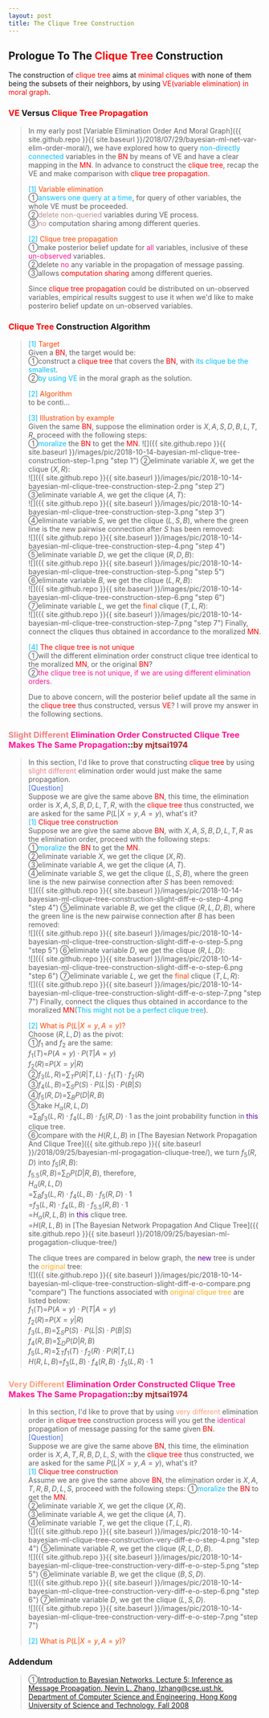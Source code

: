 ```yaml
---
layout: post
title: The Clique Tree Construction
---
```


## Prologue To The <font color="Red">Clique Tree</font> Construction
<p class="message">
The construction of <font color="Red">clique tree</font> aims at <font color="Red">minimal cliques</font> with none of them being the subsets of their neighbors, by using <font color="Red">VE(variable elimination) in moral graph</font>.
</p>

### <font color="Red">VE</font> Versus <font color="Red">Clique Tree Propagation</font>
>In my early post [Variable Elimination Order And Moral Graph]({{ site.github.repo }}{{ site.baseurl }}/2018/07/29/bayesian-ml-net-var-elim-order-moral/), we have explored how to query <font color="DeepSkyBlue">non-directly connected</font> variables in the <font color="Red">BN</font> by means of VE and have a clear mapping in the <font color="Red">MN</font>.  In advance to construct the <font color="Red">clique tree</font>, recap the VE and make comparison with <font color="Red">clique tree propagation</font>.  
>
><font color="DeepSkyBlue">[1]</font>
><font color="OrangeRed">Variable elimination</font>  
>&#10112;<font color="DeepSkyBlue">answers one query at a time</font>, for query of other variables, the whole VE must be proceeded.  
>&#10113;<font color="RosyBrown">delete non-queried</font> variables during VE process.  
>&#10114;<font color="RosyBrown">no</font> computation sharing among different queries.  
>
><font color="DeepSkyBlue">[2]</font>
><font color="OrangeRed">Clique tree propagation</font>  
>&#10112;make posterior belief update for <font color="DeepPink">all</font> variables, inclusive of these <font color="DeepPink">un-observed</font> variables.  
>&#10113;delete <font color="DeepPink">no</font> any variable in the propagation of message passing.  
>&#10114;allows <font color="Red">computation sharing</font> among different queries.  
>
>Since <font color="Red">clique tree propagation</font> could be distributed on un-observed variables, empirical results suggest to use it when we'd like to make posteriro belief update on un-observed variables.  

### <font color="Red">Clique Tree</font> Construction Algorithm
><font color="DeepSkyBlue">[1]</font>
><font color="OrangeRed">Target</font>  
>Given a <font color="Red">BN</font>, the target would be:  
>&#10112;construct a <font color="Red">clique tree</font> that covers the <font color="Red">BN</font>, with <font color="DeepSkyBlue">its clique be the smallest</font>.  
>&#10113;<font color="DeepSkyBlue">by using VE</font> in the moral graph as the solution.  
>
><font color="DeepSkyBlue">[2]</font>
><font color="OrangeRed">Algorithm</font>  
>to be conti...
>
><font color="DeepSkyBlue">[3]</font>
><font color="OrangeRed">Illustration by example</font>  
>Given the same <font color="Red">BN</font>, suppose the elimination order is $X,A,S,D,B,L,T,R$, proceed with the following steps:  
>&#10112;<font color="DeepSkyBlue">moralize</font> the <font color="Red">BN</font> to get the <font color="Red">MN</font>.
![]({{ site.github.repo }}{{ site.baseurl }}/images/pic/2018-10-14-bayesian-ml-clique-tree-construction-step-1.png "step 1")
>&#10113;eliminate variable $X$, we get the clique $(X,R)$:  
![]({{ site.github.repo }}{{ site.baseurl }}/images/pic/2018-10-14-bayesian-ml-clique-tree-construction-step-2.png "step 2")
>&#10114;eliminate variable $A$, we get the clique $(A,T)$:  
![]({{ site.github.repo }}{{ site.baseurl }}/images/pic/2018-10-14-bayesian-ml-clique-tree-construction-step-3.png "step 3")
>&#10115;eliminate variable $S$, we get the clique $(L,S,B)$, where the green line is the new pairwise connection after $S$ has been removed:    
![]({{ site.github.repo }}{{ site.baseurl }}/images/pic/2018-10-14-bayesian-ml-clique-tree-construction-step-4.png "step 4")
>&#10116;eliminate variable $D$, we get the clique $(R,D,B)$:  
![]({{ site.github.repo }}{{ site.baseurl }}/images/pic/2018-10-14-bayesian-ml-clique-tree-construction-step-5.png "step 5")
>&#10117;eliminate variable $B$, we get the clique $(L,R,B)$:  
![]({{ site.github.repo }}{{ site.baseurl }}/images/pic/2018-10-14-bayesian-ml-clique-tree-construction-step-6.png "step 6")
>&#10118;eliminate variable $L$, we get the <font color="OrangeRed">final</font> clique $(T,L,R)$:  
![]({{ site.github.repo }}{{ site.baseurl }}/images/pic/2018-10-14-bayesian-ml-clique-tree-construction-step-7.png "step 7")
>Finally, connect the cliques thus obtained in accordance to the moralized <font color="Red">MN</font>.   
>
><font color="DeepSkyBlue">[4]</font>
><font color="Red">The clique tree is not unique</font>  
>&#10112;will the different elimination order construct clique tree identical to the moralized <font color="Red">MN</font>, or the original <font color="Red">BN</font>?  
>&#10113;<font color="DeepPink">the clique tree is not unique, if we are using different elimination orders</font>.  
>
>Due to above concern, will the posterior belief update all the same in the <font color="Red">clique tree</font> thus constructed, versus <font color="Red">VE</font>?  I will prove my answer in the following sections.  

### <font color="LightCoral">Slight Different</font> <font color="DeepPink">Elimination Order Constructed Clique Tree Makes The Same Propagation</font>::<font color="Brown">by mjtsai1974</font>
>In this section, I'd like to prove that constructing <font color="Red">clique tree</font> by using <font color="LightCoral">slight different</font> elimination order would just make the same propagation.  
><font color="RoyalBlue">[Question]</font>  
>Suppose we are give the same above <font color="Red">BN</font>, this time, the elimination order is $X,A,S,B,D,L,T,R$, with the <font color="Red">clique tree</font> thus constructed, we are asked for the same $P(L\vert X=y,A=y)$, what's it?  
><font color="DeepSkyBlue">[1]</font>
><font color="Red">Clique tree construction</font>  
>Suppose we are give the same above <font color="Red">BN</font>, with $X,A,S,B,D,L,T,R$ as the elimination order, proceed with the following steps:  
>&#10112;<font color="DeepSkyBlue">moralize</font> the <font color="Red">BN</font> to get the <font color="Red">MN</font>.  
>&#10113;eliminate variable $X$, we get the clique $(X,R)$.  
>&#10114;eliminate variable $A$, we get the clique $(A,T)$.  
>&#10115;eliminate variable $S$, we get the clique $(L,S,B)$, where the green line is the new pairwise connection after $S$ has been removed:  
![]({{ site.github.repo }}{{ site.baseurl }}/images/pic/2018-10-14-bayesian-ml-clique-tree-construction-slight-diff-e-o-step-4.png "step 4")
>&#10116;eliminate variable $B$, we get the clique $(R,L,D,B)$, where the green line is the new pairwise connection after $B$ has been removed:  
![]({{ site.github.repo }}{{ site.baseurl }}/images/pic/2018-10-14-bayesian-ml-clique-tree-construction-slight-diff-e-o-step-5.png "step 5")
>&#10117;eliminate variable $D$, we get the clique $(R,L,D)$:  
![]({{ site.github.repo }}{{ site.baseurl }}/images/pic/2018-10-14-bayesian-ml-clique-tree-construction-slight-diff-e-o-step-6.png "step 6")
>&#10118;eliminate variable $L$, we get the <font color="OrangeRed">final</font> clique $(T,L,R)$:  
![]({{ site.github.repo }}{{ site.baseurl }}/images/pic/2018-10-14-bayesian-ml-clique-tree-construction-slight-diff-e-o-step-7.png "step 7")
>Finally, connect the cliques thus obtained in accordance to the moralized <font color="Red">MN</font>(<font color="DeepSkyBlue">This might not be a perfect clique tree</font>).  
>
><font color="DeepSkyBlue">[2]</font>
><font color="OrangeRed">What is $P(L\vert X=y,A=y)$?</font>  
>Choose $(R,L,D)$ as the pivot:  
>&#10112;$f_{1}$ and $f_{2}$ are the same:  
>$f_{1}(T)$=$P(A=y)\cdot P(T\vert A=y)$  
>$f_{2}(R)$=$P(X=y\vert R)$  
>&#10113;$f_{3}(L,R)$=$\sum_{T}P(R\vert T,L)\cdot f_{1}(T)\cdot f_{2}(R)$  
>&#10114;$f_{4}(L,B)$=$\sum_{S}P(S)\cdot P(L\vert S)\cdot P(B\vert S)$  
>&#10115;$f_{5}(R,D)$=$\sum_{B}P(D\vert R,B)$  
>&#10116;take $H_{\alpha}(R,L,D)$  
>=$\sum_{B}f_{3}(L,R)\cdot f_{4}(L,B)\cdot f_{5}(R,D)\cdot 1$ as the joint probability function in <font color="#6100A8">this</font> clique tree.  
>&#10117;compare with the $H(R,L,B)$ in [The Bayesian Network Propagation And Clique Tree]({{ site.github.repo }}{{ site.baseurl }}/2018/09/25/bayesian-ml-progagation-cliuque-tree/), we turn $f_{5}(R,D)$ into $f_{5}(R,B)$:  
>$f_{5.5}(R,B)$=$\sum_{D}P(D\vert R,B)$, therefore,  
>$H_{\alpha}(R,L,D)$  
>=$\sum_{B}f_{3}(L,R)\cdot f_{4}(L,B)\cdot f_{5}(R,D)\cdot 1$  
>=$f_{3}(L,R)\cdot f_{4}(L,B)\cdot f_{5.5}(R,B)\cdot 1$  
>=$H_{\alpha}(R,L,B)$ in <font color="#6100A8">this</font> clique tree.  
>=$H(R,L,B)$ in [The Bayesian Network Propagation And Clique Tree]({{ site.github.repo }}{{ site.baseurl }}/2018/09/25/bayesian-ml-progagation-cliuque-tree/)  
>
>The clique trees are compared in below graph, the <font color="#6100A8">new</font> tree is under the <font color="#FFAC12">original</font> tree:    
![]({{ site.github.repo }}{{ site.baseurl }}/images/pic/2018-10-14-bayesian-ml-clique-tree-construction-slight-diff-e-o-compare.png "compare")
>The functions associated with <font color="#FFAC12">original clique tree</font> are listed below:  
>$f_{1}(T)$=$P(A=y)\cdot P(T\vert A=y)$  
>$f_{2}(R)$=$P(X=y\vert R)$  
>$f_{3}(L,B)$=$\sum_{S}P(S)\cdot P(L\vert S)\cdot P(B\vert S)$  
>$f_{4}(R,B)$=$\sum_{D}P(D\vert R,B)$  
>$f_{5}(L,R)$=$\sum_{T}f_{1}(T)\cdot f_{2}(R)\cdot P(R\vert T,L)$  
>$H(R,L,B)$=$f_{3}(L,B)\cdot f_{4}(R,B)\cdot f_{5}(L,R)\cdot 1$  

### <font color="LightSalmon">Very Different</font> <font color="DeepPink">Elimination Order Constructed Clique Tree Makes The Same Propagation</font>::<font color="Brown">by mjtsai1974</font>
>In this section, I'd like to prove that by using <font color="LightSalmon">very different</font> elimination order in <font color="Red">clique tree</font> construction process will you get the <font color="DeepPink">identical</font> propagation of message passing for the same given <font color="Red">BN</font>.  
><font color="RoyalBlue">[Question]</font>  
>Suppose we are give the same above <font color="Red">BN</font>, this time, the elimination order is $X,A,T,R,B,D,L,S$, with the <font color="Red">clique tree</font> thus constructed, we are asked for the same $P(L\vert X=y,A=y)$, what's it?  
><font color="DeepSkyBlue">[1]</font>
><font color="Red">Clique tree construction</font>  
>Assume we are give the same above <font color="Red">BN</font>, the elimination order is $X,A,T,R,B,D,L,S$, proceed with the following steps:
>&#10112;<font color="DeepSkyBlue">moralize</font> the <font color="Red">BN</font> to get the <font color="Red">MN</font>.  
>&#10113;eliminate variable $X$, we get the clique $(X,R)$.  
>&#10114;eliminate variable $A$, we get the clique $(A,T)$.  
>&#10115;eliminate variable $T$, we get the clique $(T,L,R)$.  
![]({{ site.github.repo }}{{ site.baseurl }}/images/pic/2018-10-14-bayesian-ml-clique-tree-construction-very-diff-e-o-step-4.png "step 4")
>&#10116;eliminate variable $R$, we get the clique $(R,L,D,B)$.  
![]({{ site.github.repo }}{{ site.baseurl }}/images/pic/2018-10-14-bayesian-ml-clique-tree-construction-very-diff-e-o-step-5.png "step 5")
>&#10117;eliminate variable $B$, we get the clique $(B,S,D)$.  
![]({{ site.github.repo }}{{ site.baseurl }}/images/pic/2018-10-14-bayesian-ml-clique-tree-construction-very-diff-e-o-step-6.png "step 6")
>&#10118;eliminate variable $D$, we get the clique $(L,S,D)$.  
![]({{ site.github.repo }}{{ site.baseurl }}/images/pic/2018-10-14-bayesian-ml-clique-tree-construction-very-diff-e-o-step-7.png "step 7")
>
><font color="DeepSkyBlue">[2]</font>
><font color="OrangeRed">What is $P(L\vert X=y,A=y)$?</font>  
>

### Addendum
>&#10112;[Introduction to Bayesian Networks, Lecture 5: Inference as Message Propagation, Nevin L. Zhang, lzhang@cse.ust.hk, Department of Computer Science and Engineering, Hong Kong University of Science and Technology, Fall 2008](http://www.cse.ust.hk/bnbook/pdf/l05.h.pdf)  

<!-- Γ -->
<!-- \Omega -->
<!-- \cap intersection -->
<!-- \cup union -->
<!-- \frac{\Gamma(k + n)}{\Gamma(n)} \frac{1}{r^k}  -->
<!-- \mbox{\large$\vert$}\nolimits_0^\infty -->
<!-- \vert_0^\infty -->
<!-- \vert_{0.5}^{\infty} -->
<!-- &prime; ′ -->
<!-- &Prime; ″ -->
<!-- $E\lbrack X\rbrack$ -->
<!-- \overline{X_n} -->
<!-- \underset{Succss}P -->
<!-- \frac{{\overline {X_n}}-\mu}{S/\sqrt n} -->
<!-- \lim_{t\rightarrow\infty} -->
<!-- \int_{0}^{a}\lambda\cdot e^{-\lambda\cdot t}\operatorname dt -->
<!-- \Leftrightarrow -->
<!-- \prod_{v\in V} -->
<!-- \subset -->
<!-- \subseteq -->
<!-- \varnothing -->
<!-- \perp -->
<!-- \overset\triangle= -->

<!-- Notes -->
<!-- <font color="OrangeRed">items, verb, to make it the focus, mathematic expression</font> -->
<!-- <font color="Red">KKT</font> -->
<!-- <font color="Red">SMO heuristics</font> -->
<!-- <font color="Red">F</font> distribution -->
<!-- <font color="Red">t</font> distribution -->
<!-- <font color="DeepSkyBlue">suggested item, soft item</font> -->
<!-- <font color="RoyalBlue">old alpha, quiz, example</font> -->
<!-- <font color="Green">new alpha</font> -->

<!-- <font color="#C20000">conclusion, finding</font> -->
<!-- <font color="DeepPink">positive conclusion, finding</font> -->
<!-- <font color="RosyBrown">negative conclusion, finding</font> -->

<!-- <font color="#00ADAD">policy</font> -->
<!-- <font color="#6100A8">full observable</font> -->
<!-- <font color="#FFAC12">partial observable</font> -->
<!-- <font color="#EB00EB">stochastic</font> -->
<!-- <font color="#8400E6">state transition</font> -->
<!-- <font color="#D600D6">discount factor gamma $\gamma$</font> -->
<!-- <font color="#D600D6">$V(S)$</font> -->
<!-- <font color="#9300FF">immediate reward R(S)</font> -->

<!-- ### <font color="RoyalBlue">Example</font>: Illustration By Rainy And Sunny Days In One Week -->
<!-- <font color="RoyalBlue">[Question]</font> -->
<!-- <font color="DeepSkyBlue">[Answer]</font> -->

<!-- 
[1]Given the vehicles pass through a highway toll station is $6$ per minute, what is the probability that no cars within $30$ seconds?
><font color="DeepSkyBlue">[1]</font>
><font color="OrangeRed">Given the vehicles pass through a highway toll station is $6$ per minute, what is the probability that no cars within $30$ seconds?</font>  
-->

<!--
><font color="DeepSkyBlue">[Notes]</font>
><font color="OrangeRed">Why at this moment, the Poisson and exponential probability come out with different result?</font>  
-->

<!-- https://www.medcalc.org/manual/gamma_distribution_functions.php -->
<!-- https://www.statlect.com/probability-distributions/student-t-distribution#hid5 -->
<!-- http://www.wiris.com/editor/demo/en/ -->